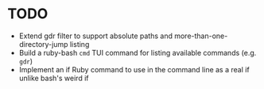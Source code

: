 # TODO

- Extend gdr filter to support absolute paths and more-than-one-directory-jump listing
- Build a ruby-bash `cmd` TUI command for listing available commands (e.g. `gdr`)
- Implement an if Ruby command to use in the command line as a real if unlike bash's weird if
